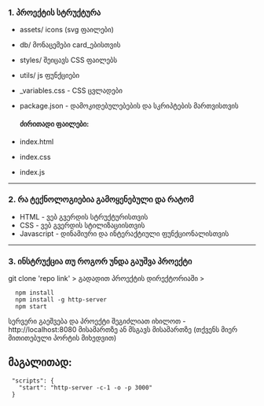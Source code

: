 ### 1. პროექტის სტრუქტურა
-
   assets/ icons (svg ფაილები)
-
   db/ მონაცემები card_ებისთვის
-
   styles/ შეიცავს CSS ფაილებს
-
   utils/ js ფუნქციები
-
   _variables.css - CSS ცვლადები
-
   package.json - დამოკიდებულებების და სკრიპტების მართვისთვის

  #### ძირითადი ფაილები:
-
   index.html
-
   index.css
- 
   index.js
---

### 2. რა ტექნოლოგიებია გამოყენებული და რატომ
-
   HTML - ვებ გვერდის სტრუქტურისთვის
-
   CSS - ვებ გვერდის სტილიზაციისთვის
-
   Javascript - დინამიური და ინტერაქტიული ფუნქციონალისთვის
---
### 3. ინსტრუქცია თუ როგორ უნდა გაუშვა პროექტი
   git clone 'repo link' > გადადით პროექტის დირექტორიაში  >
      
      npm install 
      npm install -g http-server
      npm start
   სერვერი გაეშვება და პროექტი შეგიძლიათ იხილოთ - http://localhost:8080 მისამართზე ან მსგავს მისამართზე (თქვენს მიერ მითითებული პორტის მიხედვით)


  ## მაგალითად:
     "scripts": {
       "start": "http-server -c-1 -o -p 3000"
     }

